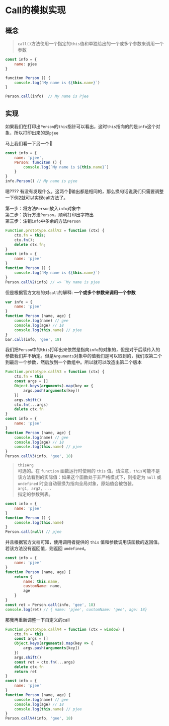 # Call的模拟实现

## 概念
> `call()`方法使用一个指定的`this`值和单独给出的一个或多个参数来调用一个参数

```javascript
const info = {
    name: pjee
}

funciton Person () {
    console.log(`My name is ${this.name}`)
}

Person.call(info)  // My name is Pjee
```

## 实现

如果我们在打印出`Person`的`this`指针可以看出，这时`this`指向的的是`info`这个对象，所以打印出来的是`pjee`

马上我们看一下另一个🌰
```javascript
const info = {
    name: 'pjee',
    Person: funciton () {
        console.log(`My name is ${this.name}`)
    }
}
info.Person() // My name is pjee
```

嗯???? 有没有发现什么。这两个🌰输出都是相同的，那么换句话说我们只需要调整一下例2就可以实现call方法了。

第一步：将方法`Person`放入`info`对象中   
第二步：执行方法`Person`，顺利打印出字符出   
第三步：注销`info`中多余的方法`Person`   

```javascript
Function.prototype.callV2 = function (ctx) {
    ctx.fn = this;
    ctx.fn();
    delete ctx.fn;
}
const info = {
    name: 'pjee'
}
function Person () {
    console.log(`My name is ${this.name}`)
}
Person.callV2(info) // => `My name is pjee
```

但是根据官方文档的对`call`的解释: **一个或多个参数来调用一个参数**

```javascript
var info = {
    name: 'pjee'
}
function Person (name, age) {
    console.log(name) // gee
    console.log(age) // 18 
    console.log(this.name) // pjee
}
bar.call(info, 'gee', 18)
```
我们把`Person`中的`this`打印出来依然是指向`info`的对象的，但是对于后续传入的参数我们并不确定。但是`Arguments`对象中的值我们是可以取到的，我们取第二个到最后一个参数，然后放到一个数组中。所以就可以改造出第二个版本
```javascript
Function.prototype.callV3 = function (ctx) {
    ctx.fn = this
    const args = []
    Object.keys(arguments).map(key => {
        args.push(arguments[key])
    })
    args.shift()
    ctx.fn(...args)
    delete ctx.fn
}
const info = {
    name: 'pjee'
}
function Person (name, age) {
    console.log(name) // gee
    console.log(age) // 18 
    console.log(this.name) // pjee
}
Person.callV3(info, 'gee', 18)
```
> `thisArg`  
> 可选的。在 `function` 函数运行时使用的 `this` 值。请注意，`this`可能不是该方法看到的实际值：如果这个函数处于非严格模式下，则指定为 `null` 或 `undefined` 时会自动替换为指向全局对象，原始值会被包装。  
> `arg1, arg2, ...`  
> 指定的参数列表。

```javascript
const info = {
    name: 'pjee'
}
function Person () {
    console.log(this.name)
}
Person.call(null) // pjee
```
并且根据官方文档可知，使用调用者提供的 `this` 值和参数调用该函数的返回值。若该方法没有返回值，则返回 `undefined`。
```javascript
const info = {
    name: 'pjee'
}
function Person (name, age) {
    return {
        name: this.name,
        customName: name,
        age
    }
}
const ret = Person.call(info, 'gee', 18)
console.log(ret) // { name: 'pjee', customName: 'gee', age: 18}
```
那我再重新调整一下自定义的call
```javascript
Function.prototype.callV4 = function (ctx = window) {
    ctx.fn = this
    const args = []
    Object.keys(arguments).map(key => {
        args.push(arguments[key])
    })
    args.shift()
    const ret = ctx.fn(...args)
    delete ctx.fn
    return ret
}
const info = {
    name: 'pjee'
}
function Person (name, age) {
    console.log(name) // gee
    console.log(age) // 18 
    console.log(this.name) // pjee
}
Person.callV4(info, 'gee', 18)
```